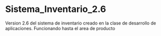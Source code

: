# Sistema_Inventario_2.6
 Version 2.6 del sistema de inventario creado en la clase de desarrollo de aplicaciones. Funcionando hasta el area de producto
